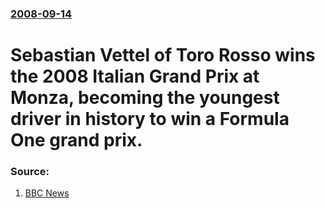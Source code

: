 ### [2008-09-14](/news/2008/09/14/index.md)

#  Sebastian Vettel of Toro Rosso wins the 2008 Italian Grand Prix at Monza, becoming the youngest driver in history to win a Formula One grand prix. 




### Source:

1. [BBC News](http://news.bbc.co.uk/sport1/hi/motorsport/formula_one/7615250.stm)
